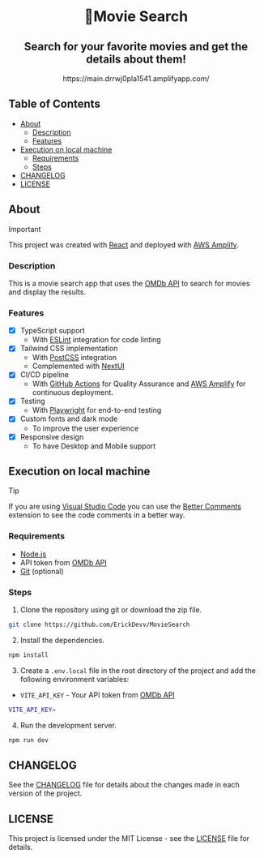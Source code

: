 <div align="center">
  <h1>🍿Movie Search</h1>
  <h2>Search for your favorite movies and get the details about them!
  </h2>
  https://main.drrwj0pla1541.amplifyapp.com/
</div>

## Table of Contents

- [About](#about)
  - [Description](#description)
  - [Features](#features)
- [Execution on local machine](#execution-on-local-machine)
  - [Requirements](#requirements)
  - [Steps](#steps)
- [CHANGELOG](#changelog)
- [LICENSE](#license)

## About

> [!IMPORTANT]
> This project was created with [React](https://react.dev/) and deployed with [AWS Amplify](https://aws.amazon.com/amplify/).

### Description

This is a movie search app that uses the [OMDb API](https://www.omdbapi.com/) to search for movies and display the results.

### Features

- [x] TypeScript support
  - With [ESLint](https://eslint.org/) integration for code linting
- [x] Tailwind CSS implementation
  - With [PostCSS](https://postcss.org/) integration
  - Complemented with [NextUI](https://nextui.org/)
- [x] CI/CD pipeline
  - With [GitHub Actions](./.github/workflows/QA.yml) for Quality Assurance and [AWS Amplify](https://aws.amazon.com/amplify/) for continuous deployment.
- [x] Testing
  - With [Playwright](https://playwright.dev/) for end-to-end testing
- [x] Custom fonts and dark mode
  - To improve the user experience
- [x] Responsive design
  - To have Desktop and Mobile support

## Execution on local machine

> [!TIP]
> If you are using [Visual Studio Code](https://code.visualstudio.com/) you can use the [Better Comments](https://marketplace.visualstudio.com/items?itemName=aaron-bond.better-comments) extension to see the code comments in a better way.

### Requirements

- [Node.js](https://nodejs.org/en/)
- API token from [OMDb API](https://www.omdbapi.com/)
- [Git](https://git-scm.com/) (optional)

### Steps

1. Clone the repository using git or download the zip file.

```bash
git clone https://github.com/ErickDevv/MovieSearch
```

2. Install the dependencies.

```bash
npm install
```

3. Create a `.env.local` file in the root directory of the project and add the following environment variables:

- `VITE_API_KEY` - Your API token from [OMDb API](https://www.omdbapi.com/)

```bash
VITE_API_KEY=
```

4. Run the development server.

```bash
npm run dev
```

## CHANGELOG

See the [CHANGELOG](CHANGELOG.md) file for details about the changes made in each version of the project.

## LICENSE

This project is licensed under the MIT License - see the [LICENSE](LICENSE) file for details.
